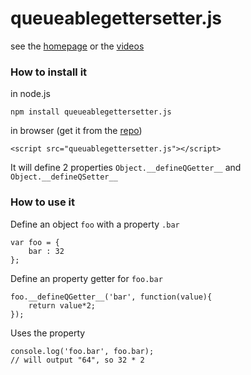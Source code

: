 queueablegettersetter.js
========================

see the [homepage](http://jeromeetienne.github.com/queueablegettersetter.js/) or the [videos](http://www.youtube.com/watch?v=IPpGJ9GCOw0)

### How to install it

in node.js
```
npm install queueablegettersetter.js
```

in browser (get it from the [repo](https://github.com/jeromeetienne/queueablegettersetter.js/))

```
<script src="queuablegettersetter.js"></script>
```

It will define 2 properties ```Object.__defineQGetter__``` 
and ```Object.__defineQSetter__```

### How to use it


Define an object ```foo``` with a property ```.bar```
```
var foo	= {
	bar	: 32
};
```

Define an property getter for ```foo.bar```

```
foo.__defineQGetter__('bar', function(value){
	return value*2;
});
```

Uses the property

```
console.log('foo.bar', foo.bar);
// will output "64", so 32 * 2